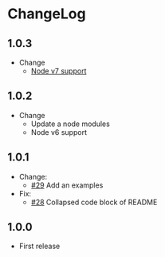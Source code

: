 # ChangeLog

## 1.0.3

* Change
  * [Node v7 support](https://github.com/akabekobeko/npm-wpxml2md/issues/32)

## 1.0.2

* Change
    * Update a node modules
    * Node v6 support

## 1.0.1

* Change:
     * [#29](https://github.com/akabekobeko/npm-wpxml2md/issues/29) Add an examples
* Fix:
    * [#28](https://github.com/akabekobeko/npm-wpxml2md/issues/28) Collapsed code block of README

## 1.0.0

* First release
